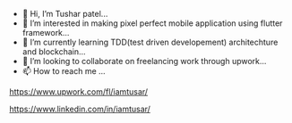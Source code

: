 - 👋 Hi, I’m Tushar patel...
- 👀 I’m interested in making pixel perfect mobile application using flutter framework...
- 🌱 I’m currently learning TDD(test driven developement) architechture and blockchain...
- 💞️ I’m looking to collaborate on freelancing work through upwork...
- 📫 How to reach me ...

https://www.upwork.com/fl/iamtusar/

https://www.linkedin.com/in/iamtusar/


